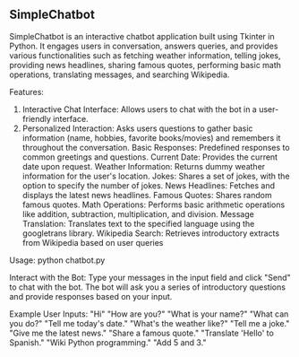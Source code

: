 SimpleChatbot
---------------------------------------------------
SimpleChatbot is an interactive chatbot application built using Tkinter in Python. It engages users in conversation, answers queries, and provides various 
functionalities such as fetching weather information, telling jokes, providing news headlines, sharing famous quotes, performing basic math operations, 
translating messages, and searching Wikipedia.

Features:
1) Interactive Chat Interface: Allows users to chat with the bot in a user-friendly interface.
2) Personalized Interaction: Asks users questions to gather basic information (name, hobbies, favorite books/movies) and remembers it throughout the conversation.
Basic Responses: Predefined responses to common greetings and questions.
Current Date: Provides the current date upon request.
Weather Information: Returns dummy weather information for the user's location.
Jokes: Shares a set of jokes, with the option to specify the number of jokes.
News Headlines: Fetches and displays the latest news headlines.
Famous Quotes: Shares random famous quotes.
Math Operations: Performs basic arithmetic operations like addition, subtraction, multiplication, and division.
Message Translation: Translates text to the specified language using the googletrans library.
Wikipedia Search: Retrieves introductory extracts from Wikipedia based on user queries

Usage:
python chatbot.py

Interact with the Bot:
Type your messages in the input field and click "Send" to chat with the bot.
The bot will ask you a series of introductory questions and provide responses based on your input.

Example User Inputs:
"Hi"
"How are you?"
"What is your name?"
"What can you do?"
"Tell me today's date."
"What's the weather like?"
"Tell me a joke."
"Give me the latest news."
"Share a famous quote."
"Translate 'Hello' to Spanish."
"Wiki Python programming."
"Add 5 and 3."
